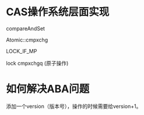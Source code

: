 # CAS操作系统层面实现

compareAndSet

Atomic::cmpxchg

LOCK_IF_MP

lock cmpxchgq (原子操作)



# 如何解决ABA问题

添加一个version（版本号），操作的时候需要给version+1。